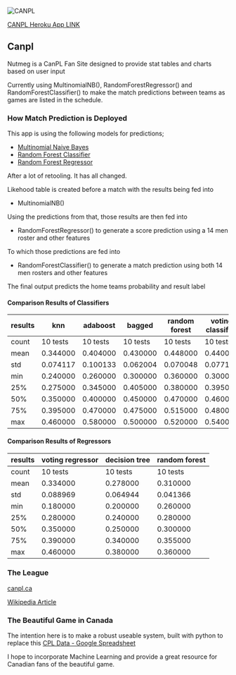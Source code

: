 ![CANPL](https://pbs.twimg.com/profile_images/1191405045788676097/vk_lsh7F_200x200.jpg)

[CANPL Heroku App LINK](https://canpl.herokuapp.com/)

## Canpl
Nutmeg is a CanPL Fan Site designed to provide stat tables and charts based on user input

Currently using MultinomialNB(), RandomForestRegressor() and RandomForestClassifier() to make the match predictions between teams as games are listed in the schedule.

### How Match Prediction is Deployed
This app is using the following models for predictions;
- [Multinomial Naive Bayes](https://scikit-learn.org/stable/modules/generated/sklearn.naive_bayes.MultinomialNB.html)
- [Random Forest Classifier](https://scikit-learn.org/stable/modules/generated/sklearn.ensemble.RandomForestClassifier.html)
- [Random Forest Regressor](https://scikit-learn.org/stable/modules/generated/sklearn.ensemble.RandomForestRegressor.html)

After a lot of retooling. It has all changed.

Likehood table is created before a match with the results being fed into
- MultinomialNB()

Using the predictions from that, those results are then fed into

- RandomForestRegressor() to generate a score prediction using a 14 men roster and other features

To which those predictions are fed into

- RandomForestClassifier() to generate a match prediction using both 14 men rosters and other features

The final output predicts the home teams probability and result label

#### Comparison Results of Classifiers

| results | knn | adaboost | bagged | random forest | voting classifier |
| --- | --- | --- | --- | --- | --- |
| count | 10 tests | 10 tests | 10 tests | 10 tests | 10 tests |
| mean | 0.344000 | 0.404000 | 0.430000 | 0.448000 | 0.440000 |
| std | 0.074117 | 0.100133 | 0.062004 | 0.070048 | 0.077172 |
| min | 0.240000 | 0.260000 | 0.300000 | 0.360000 | 0.300000 |
| 25% | 0.275000 | 0.345000 | 0.405000 | 0.380000 | 0.395000 |
| 50% | 0.350000 | 0.400000 | 0.450000 | 0.470000 | 0.460000 |
| 75% | 0.395000 | 0.470000 | 0.475000 | 0.515000 | 0.480000 |
| max | 0.460000 | 0.580000 | 0.500000 | 0.520000 | 0.540000 |

#### Comparison Results of Regressors

| results | voting regressor | decision tree | random forest |
| --- | --- | --- | --- |
| count | 10 tests | 10 tests | 10 tests |
| mean | 0.334000 | 0.278000 | 0.310000 |
| std | 0.088969 | 0.064944 | 0.041366 |
| min | 0.180000 | 0.200000 | 0.260000 |
| 25% | 0.280000 | 0.240000 | 0.280000 |
| 50% | 0.350000 | 0.250000 | 0.300000 |
| 75% | 0.390000 | 0.340000 | 0.355000 |
| max | 0.460000 | 0.380000 | 0.360000 |

### The League
[canpl.ca](https://canpl.ca/)

[Wikipedia Article](https://en.wikipedia.org/wiki/Canadian_Premier_League)

### The Beautiful Game in Canada
The intention here is to make a robust useable system, built with python to replace this [CPL Data - Google Spreadsheet](https://docs.google.com/spreadsheets/d/1B2ZqJczaT9k8b9ik3MUnKWIDggo_oX5M1O5lkf9d0bw/edit#gid=780793363)

I hope to incorporate Machine Learning and provide a great resource for Canadian fans of the beautiful game.
